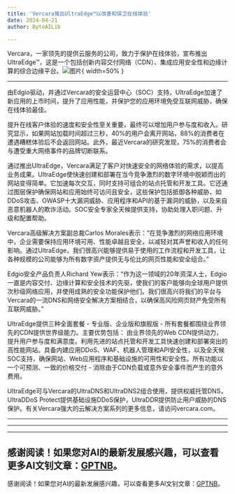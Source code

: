 ```yaml
---
title: 'Vercara推出UltraEdge™以改善和保卫在线体验'
date: 2024-04-21
author: ByteAILib

---
```


Vercara，一家领先的提供云服务的公司，致力于保护在线体验，宣布推出UltraEdge™，这是一个包括创新内容交付网络（CDN）、集成应用安全性和边缘计算的综合边缘平台。![图片](https://ai-techpark.com/wp-content/uploads/2020/06/Buyer-Guide-500x281-1.jpg){ width=50% }

---
由Edgio驱动，并通过Vercara的安全运营中心（SOC）支持，UltraEdge加速了新应用的上市时间，提升了应用性能，并保护您的应用环境免受互联网威胁，确保在线体验最佳。

提升在线客户体验的速度和安全性至关重要，最终可以增加用户参与度和收入。研究显示，如果网站加载时间超过三秒，40%的用户会离开网站，88%的消费者在遭遇糟糕体验后不会返回网站。此外，最近Vercara的研究发现，75%的消费者会与遭受重大网络事件的品牌切断联系。

通过推出UltraEdge，Vercara满足了客户对快速安全的网络体验的需求，以提高业务成果。UltraEdge使快速创建和部署在当今竞争激烈的数字环境中脱颖而出的网站变得简单。它加速每次交互，同时支持可组合的站点托管和开发工具。它还通过图层保护确保网站和应用始终可访问且安全，这些保护包括抵御各种威胁，如DDoS攻击、OWASP十大漏洞威胁、应用程序和API的基于漏洞的威胁，以及来自恶意机器人的欺诈活动。SOC安全专家全天候提供支持，协助处理入职问题、升级和配置帮助。

Vercara高级解决方案副总裁Carlos Morales表示：“在竞争激烈的网络应用环境中，企业需要保持应用环境可用、性能卓越且安全，以减轻对其声誉和收入的任何影响。通过UltraEdge，我们很高兴能够提供易于使用的工作流程和开发工具，让各种规模的公司能够为所有数字资产提供无与伦比的网页性能和安全组合。”

Edgio安全产品负责人Richard Yew表示：“作为这一领域的20年资深人士，Edgio一直是内容交付、边缘计算和安全技术的先驱，使我们的客户能够向全球用户提供次秒级网络应用，并使用成熟的安全功能保护他们。我们很高兴将我们的平台与Vercara的一流DNS和网络安全解决方案相结合，以确保高风险网页财产免受所有互联网威胁。”

UltraEdge提供三种全面套餐 - 专业版、企业版和旗舰版 - 所有套餐都围绕业界领先的CDN提供世界级能力。主要优势包括：
由业界领先的Web CDN提供动力，提升用户参与度和满意度。利用先进的站点托管和开发工具快速创建和部署突出的高性能网站。具备内建应用DDoS、WAF、机器人管理和API安全性，以及全天候SOC支持，确保网站、Web应用程序和基础设施的可用性和安全性。所有功能以一个可预测、一致的价格交付 - 消除由于CDN负载或意外安全事件而产生的意外费用。

UltraEdge可与Vercara的UltraDNS和UltraDNS2组合使用，提供权威托管DNS，UltraDDoS Protect提供基础设施DDoS保护，UltraDDR提供防止用户威胁的DNS保护。有关Vercara强大的云解决方案系列的更多信息，请访问vercara.com。  

---
---

---
感谢阅读！如果您对AI的最新发展感兴趣，可以查看更多AI文钊文章：[GPTNB](https://gptnb.com)。
---
感谢阅读！如果您对AI的最新发展感兴趣，可以查看更多AI文钊文章：[GPTNB](https://gptnb.com)。